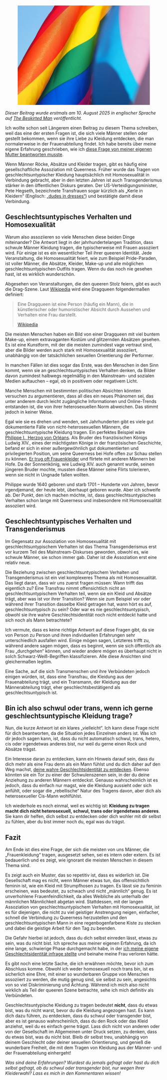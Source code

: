 <figure><img loading="lazy" decoding="async" src="cecilie-bomstad-G8CxFhKuPDU-unsplash-scaled-1.jpg" alt=""></figure>

*Dieser Beitrag wurde erstmals am 10. August 2025 in englischer Sprache auf [The Beskirted Man](https://www.the-beskirted-man.com/gender/does-wearing-a-skirt-as-a-man-mean-im-gay-or-trans/) veröffentlicht.*

Ich wollte schon seit Längerem einen Beitrag zu diesem Thema schreiben, weil das eine der ersten Fragen ist, die sich viele Männer stellen oder gestellt bekommen, wenn sie ihre Liebe zu Kleidung entdecken, die man normalerweise in der Frauenabteilung findet. Ich habe bereits über meine eigene Erfahrung geschrieben, wie ich [diese Frage von meiner eigenen Mutter beantworten musste](https://www.the-beskirted-man.com/personal-experiences/the-first-time-i-wore-a-skirt-in-front-of-my-parents/).

Wenn Männer Röcke, Absätze und Kleider tragen, gibt es häufig eine gesellschaftliche Assoziation mit Queerness. Früher wurde das Tragen von geschlechtsuntypischer Kleidung hauptsächlich mit Homosexualität in Verbindung gebracht, aber in den letzten Jahren ist auch Transgenderismus stärker in den öffentlichen Diskurs geraten. Der US-Verteidigungsminister, Pete Hegseth, bezeichnete Transfrauen sogar kürzlich als „Kerle in Kleidern“ (Englisch: [„dudes in dresses“](https://www.msn.com/en-in/news/world/no-more-dudes-in-dresses-pete-hegseth-after-us-supreme-courts-decision-on-transgender-military-ban/ar-AA1EjslJ)) und bestätigte damit diese Verbindung.

Geschlechtsuntypisches Verhalten und Homosexualität
---------------------------------------------------

Warum also assoziieren so viele Menschen diese beiden Dinge miteinander? Die Antwort liegt in der jahrhundertelangen Tradition, dass schwule Männer Kleidung tragen, die typischerweise mit Frauen assoziiert wird. Für einige ist es ein wesentlicher Teil ihrer queeren Identität. Jede Veranstaltung, die Homosexualität feiert, wie zum Beispiel Pride-Paraden, ist voller Männer, die Absätze, Kleider, Make-up und alle möglichen geschlechtsuntypischen Outfits tragen. Wenn du das noch nie gesehen hast, ist es wirklich wunderschön.

Abgesehen von Veranstaltungen, die den queeren Stolz feiern, gibt es auch die Drag-Szene. Laut [Wikipedia](https://de.wikipedia.org/wiki/Dragqueen) wird eine Dragqueen folgendermaßen definiert:

> Eine Dragqueen ist eine Person (häufig ein Mann), die in künstlerischer oder humoristischer Absicht durch Aussehen und Verhalten eine Frau darstellt.
> 
> [Wikipedia](https://de.wikipedia.org/wiki/Dragqueen)

Die meisten Menschen haben ein Bild von einer Dragqueen mit viel buntem Make-up, einem extravaganten Kostüm und glitzernden Absätzen gesehen. Es ist eine Kunstform, mit der die meisten zumindest vage vertraut sind, aber die Bilder werden auch stark mit Homosexualität assoziiert, unabhängig von der tatsächlichen sexuellen Orientierung der Performer.

In manchen Fällen ist dies sogar das Erste, was den Menschen in den Sinn kommt, wenn sie an geschlechtsuntypisches Verhalten denken, da Bilder davon zumindest halbwegs regelmäßig in den Mainstream- und sozialen Medien auftauchen – egal, ob in positivem oder negativem Licht.

Manche Menschen mit bestimmten politischen Absichten könnten versuchen zu argumentieren, dass all dies ein neues Phänomen sei, das unter anderem durch leicht zugängliche Informationen und Online-Trends entstanden ist, die von ihrer heterosexuellen Norm abweichen. Das stimmt jedoch in keiner Weise.

Egal wie sie es drehen und wenden, seit Jahrhunderten gibt es viele gut dokumentierte Fälle von nicht-heterosexuellen Männern, die geschlechtsuntypische Kleidung tragen. Ein perfektes Beispiel wäre [Philippe I., Herzog von Orléans](https://de.wikipedia.org/wiki/Philippe_I._de_Bourbon,_duc_d’Orléans). Als Bruder des französischen Königs Ludwig XIV., eines der mächtigsten Könige in der französischen Geschichte, befand er sich in einer außergewöhnlich gut dokumentierten und privilegierten Position, um seine Queerness bei Hofe offen zur Schau stellen zu können. [Er trug oft Frauenkleider](https://de-academic.com/dic.nsf/dewiki/1103934) und flirtete mit anderen Männern bei Hofe. Da der Sonnenkönig, wie Ludwig XIV. auch genannt wurde, seinen jüngeren Bruder mochte, mussten diese Männer seine Flirts tolerieren, wenn sie nicht in Ungnade fallen wollten.

Philippe wurde 1640 geboren und starb 1701 – Hunderte von Jahren, bevor irgendjemand, der heute lebt, überhaupt geboren wurde. Aber ich schweife ab. Der Punkt, den ich machen möchte, ist, dass geschlechtsuntypisches Verhalten schon lange mit Queerness und insbesondere mit Homosexualität assoziiert wird.

Geschlechtsuntypisches Verhalten und Transgenderismus
-----------------------------------------------------

Im Gegensatz zur Assoziation von Homosexualität mit geschlechtsuntypischem Verhalten ist das Thema Transgenderismus erst vor kurzem Teil des Mainstream-Diskurses geworden, obwohl es, wie schwule Männer, sie schon immer gab. Daher ist die Assoziation erst eine relativ neue.

Die Beziehung zwischen geschlechtsuntypischem Verhalten und Transgenderismus ist ein viel komplexeres Thema als mit Homosexualität. Das liegt daran, dass wir uns zuerst fragen müssen: Wann trifft das eigentlich zu? Eine Transfrau nimmt offensichtlich nicht an geschlechtsuntypischem Verhalten teil, wenn sie ein Kleid und Absätze trägt, aber was ist vor ihrer Transition? Wenn sie zum Beispiel vor oder während ihrer Transition dasselbe Kleid getragen hat, wann hört es auf, geschlechtsuntypisch zu sein? Oder war es nie geschlechtsuntypisch, obwohl sie ihre wahre Geschlechtsidentität noch nicht entdeckt hatte und sich noch als Mann betrachtete?

Ich vermute, dass es keine richtige Antwort auf diese Fragen gibt, da sie von Person zu Person und ihren individuellen Erfahrungen sehr unterschiedlich ausfallen wird. Einige mögen sagen, Letzteres trifft zu, während andere sagen mögen, dass es beginnt, wenn sie sich öffentlich als Frau „durchgehen“ können, und wieder andere mögen es überhaupt nicht in solch Schwarz-Weiß-Begriffen klassifizieren. Alle diese Ansichten sind gleichermaßen legitim.

Eine Sache, auf die sich Transmenschen und ihre Verbündeten jedoch einigen würden, ist, dass eine Transfrau, die Kleidung aus der Frauenabteilung trägt, und ein Transmann, der Kleidung aus der Männerabteilung trägt, eher geschlechtsbestätigend als geschlechtsuntypisch ist.

Bin ich also schwul oder trans, wenn ich gerne geschlechtsuntypische Kleidung trage?
------------------------------------------------------------------------------------

Nun, die kurze Antwort ist ein klares „vielleicht“. Ich kann diese Frage nicht für dich beantworten, da die Situation jedes Einzelnen anders ist. Was ich dir jedoch sagen kann, ist, dass du nicht automatisch schwul, trans, hetero, cis oder irgendetwas anderes bist, nur weil du gerne einen Rock und Absätze trägst.

Ein Interesse daran zu entdecken, kann ein Hinweis darauf sein, dass du dich mehr als eine Frau denn als ein Mann fühlst und du dich daher auf den Weg machst, [deine wahre Geschlechtsidentität zu entdecken](https://www.the-beskirted-man.com/gender/wearing-skirts-and-heels-made-me-question-my-gender/). Ebenso könnten sie ein Tor zu einer der Schwulenszenen sein, in der du deine Anziehung zu anderen Männern entdeckst. Genauso wahrscheinlich ist es jedoch, dass du einfach nur magst, wie die Kleidung aussieht oder sich anfühlt, oder sogar die „rebellische“ Natur des Tragens davon, aber dich als heterosexueller Cis-Mann wohlfühlst.

Ich wiederhole es noch einmal, weil es wichtig ist: **Kleidung zu tragen macht dich nicht heterosexuell, schwul, trans oder irgendetwas anderes**. Sie kann dir helfen, dich selbst zu entdecken oder dich wohler mit dir selbst zu fühlen, aber du bist immer noch du, egal was du trägst.

Fazit
-----

Am Ende ist dies eine Frage, der sich die meisten von uns Männer, die „Frauenkleidung“ tragen, ausgesetzt sehen, sei es intern oder extern. Es ist bedauerlich und es zeigt, wie ignorant die meisten Menschen in diesem Thema sind.

Es zeigt auch ein Muster, das so repetitiv ist, dass es widerlich ist. Die Gesellschaft mag es nicht, wenn Männer etwas tun, das offensichtlich feminin ist, wie ein Kleid mit Strumpfhosen zu tragen. Es lässt sie zu feminin erscheinen, was bedeutet, zu schwach und nicht „männlich“ genug. Es ist unverhohlene Frauenfeindlichkeit, da alles Weibliche als unterhalb der männlichen Männlichkeit abgetan wird. Stattdessen, mit der langen Assoziation von geschlechtsuntypischem Verhalten mit Homosexualität, ist es für diejenigen, die nicht zu viel geistiger Anstrengung neigen, einfacher, schnell die Verbindung zu Queerness herzustellen und den geschlechtsuntypischen Mann in eine regenbogenfarbene Kiste zu stecken und dabei die geistige Arbeit für den Tag zu beenden.

Die Gefahr hierbei ist jedoch, dass du dich selbst einreden lässt, etwas zu sein, was du nicht bist. Ich spreche aus meiner eigenen Erfahrung, da ich eine lange, schwierige Phase durchgemacht habe, in der [ich meine eigene Geschlechtsidentität infrage stellte](https://www.the-beskirted-man.com/gender/wearing-skirts-and-heels-made-me-question-my-gender/) und beinahe meine Frau verloren hätte.

Es gibt noch eine letzte Sache, die ich erwähnen möchte, bevor ich zum Abschluss komme. Obwohl ich weder homosexuell noch trans bin, ist es sicherlich eine Ehre, mit einer so wunderbaren Gruppe von Menschen assoziiert zu werden, die mutig genug sind, sie selbst zu sein, angesichts von so viel Diskriminierung und Ächtung. Während ich mich also nicht wirklich als Teil der queeren Szene betrachte, sehe ich mich definitiv als Verbündeten.

Geschlechtsuntypische Kleidung zu tragen bedeutet **nicht**, dass du etwas bist, was du nicht warst, bevor du die Kleidung angezogen hast. Es kann dich dazu führen, zu entdecken, dass du schwul oder transgender bist, aber es ist genauso wahrscheinlich, dass du den Rock oder das Kleid anziehst, weil du es einfach gerne trägst. Lass dich nicht von anderen oder von der Gesellschaft im Allgemeinen unter Druck setzen, zu denken, dass du etwas bist, was du nicht bist. Bleib dir selbst treu, unabhängig von deinem Geschlecht oder deiner sexuellen Orientierung, und genieß die wunderbare Freiheit, die mit dem Tragen von Kleidung aus der Männer- und der Frauenabteilung einhergeht!

*Was sind deine Erfahrungen? Wurdest du jemals gefragt oder hast du dich selbst gefragt, ob du schwul oder transgender bist, nur wegen Ihrer Kleiderwahl? Lass es mich in den Kommentaren wissen!*
